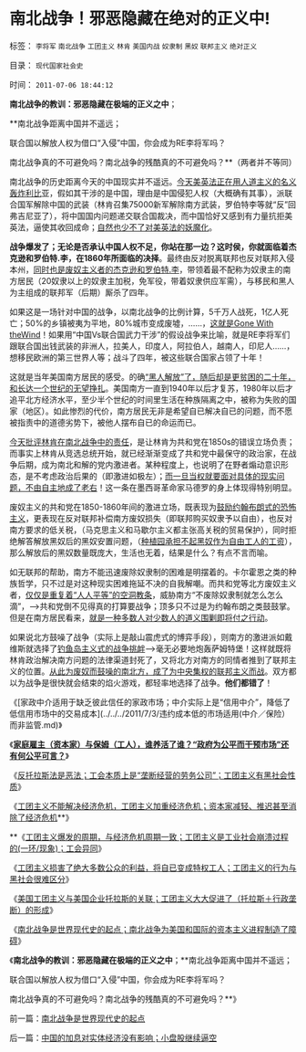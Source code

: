 # 南北战争！邪恶隐藏在绝对的正义中!

标签： `李将军` `南北战争` `工团主义` `林肯` `美国内战` `奴隶制` `黑奴` `联邦主义` `绝对正义` 

目录： `现代国家社会史`

时间： `2011-07-06 18:44:12`

**南北战争的教训：邪恶隐藏在极端的正义之中**；

**南北战争距离中国并不遥远；

联合国以解放人权为借口“入侵”中国，你会成为RE李将军吗？

南北战争真的不可避免吗？南北战争的残酷真的不可避免吗？**（两者并不等同）

南北战争的历史距离今天的中国现实并不遥远。[今天美英法正在用人道主义的名义轰炸利比](../../../2011/4/23/法治弥合社会；人治制造分裂.md)亚，假如其干涉的是中国，理由是中国侵犯人权（大概确有其事），派联合国军解除中国的武装（林肯召集75000新军解除南方武装，罗伯特李等就“反”回弗吉尼亚了），将中国国内问题递交联合国裁决，而中国恰好又感到有力量抗拒美英法，逼使其收回成命；[自然也少不了对美英法的妖魔化](../../../2011/1/19/“妖魔化美国”有全球“统一战线”.md)。

**战争爆发了；无论是否承认中国人权不足，你站在那一边？这时侯，你就面临着杰克逊和罗伯特.李，在1860年所面临的决择**。最终由反对脱离联邦也反对联邦入侵本州，[同时也是废奴主义者的杰克逊和罗伯特.李](../../../2011/3/21/非法无正义！众神与将军！.md)，带领着最不配称为奴隶主的南方居民（20奴隶以上的奴隶主加税，免军役，带着奴隶供应军需），与移民和黑人为主组成的联邦军（后期）厮杀了四年。

如果这是一场针对中国的战争，以南北战争的比例计算，5千万人战死，1亿人死亡；50%的乡镇被夷为平地，80%城市变成废墟，……，[这就是Gone With theWind](../../../2011/5/7/乱世佳人灰飞烟灭；批评林肯不是否定伟人.md)！如果用“中国Vs联合国武力干涉”的假设战争来比喻，就是RE李将军们跟联合国出钱武装的非洲人，拉美人，印度人，阿拉伯人，越南人，印尼人……，想移民欧洲的第三世界人等；战斗了四年，被这些联合国家占领了十年！

这就是当年美国南方居民的感受。的确[“黑人解放”了，随后却是更贫困的二十年，和长达一个世纪的无望挣扎](../../../2011/3/30/黑奴“被解放”中的悲剧.md)。美国南方一直到1940年以后才复苏，1980年以后才追平北方经济水平，至少半个世纪的时间里生活在种族隔离之中，被称为失败的国家（地区）。如此惨烈的代价，南方居民无非是希望自已解决自已的问题，而不愿被指责中的道德劣势下，被他人摆布自已的命运而已。

[今天批评林肯在南北战争中的责任](http://blog.sina.com.cn/u/5563a64d01000fdq)，是让林肯为共和党在1850s的错误立场负责；而事实上林肯从竞选总统开始，就已经渐渐变成了共和党中最保守的政治家，在战争后期，成为南北和解的党内激进者。某种程度上，也说明了在野者煽动意识形态，是不考虑政治后果的（即激进如极左）；[而一旦当权就要面对具体的现实问题，不由自主地成了老右](../../../2009/8/29/当权者不可能是太左.md)！这一条在墨西哥革命家马德罗的身上体现得特别明显。

废奴主义的共和党在1850-1860年间的激进立场，既表现为[鼓励约翰布朗式的恐怖主义](../../../2011/5/4/“自由”是个小姑娘.md)，更表现在反对联邦补偿南方废奴损失（即联邦购买奴隶予以自由），也反对南方要求的低关税，（马克思主义和马歇尔主义都主张高关税的贸易保护），同时拒绝解答解放黑奴后的黑奴安置问题，（[种植园承担不起黑奴作为自由工人的工资](../../../2011/5/23/为什么美国南方会形成黑奴植棉业？.md)），那么解放后的黑奴数量既庞大，生活也无着，结果是什么？有点不言而喻。

如无联邦的帮助，南方不能迅速废除奴隶制的困难是明摆着的。卡尔霍恩之类的种族哲学，只不过是对这种现实困难拖延不决的自我解嘲。而共和党等北方废奴主义者，[仅仅是重复着“人人平等”的空洞教条](../../../2011/6/10/汤姆叔叔竭斯底里的小屋和丛林.md)，威胁南方“不废除奴隶制就怎么怎么滴”，——>共和党倒不见得真的打算要战争；顶多只不过是为约翰布朗之类鼓鼓掌。但是在南方居民看来，[就是一种多数人对少数人的道义围剿即将付之行动](http://hi.baidu.com/darthchn/blog/item/58b04e0295a3e1e208fa93f8.html)。

如果说北方鼓噪了战争（实际上是敲山震虎式的博弈手段），则南方的激进派如戴维斯就选择了[钓鱼岛主义式的战争挑衅](http://darthvad123.wordpress.com/2011/04/05/%E9%92%93%E9%B1%BC%E5%B2%9B%E4%B8%BB%E4%B9%89/)——>毫无必要地炮轰萨姆特堡！这样就既将林肯政治解决南方问题的法律渠道封死了，又将北方对南方的同情者推到了联邦主义的位置。[从此为废奴而鼓噪的南北方，成了为中央集权的联邦主义而战](../../../2011/5/7/南北战争的原因不是奴隶制.md)。双方都以为战争是很快就会结束的焰火游戏，都轻率地选择了战争。**他们都错了**！

《[家政中介适用于缺乏彼此信任的家政市场；中介实际上是“信用中介”，降低了低信用市场中的交易成本](../../../2011/7/3/违约成本低的市场适用(中介／保险）而非监管.md)》

《[**家庭雇主（资本家）与保姆（工人），谁养活了谁？“政府为公平而干预市场”还有何公平可言？**](../../../2011/7/4/家政市场是是研究人权交换的活实例.md)》

《[反托拉斯法是恶法；工会本质上是“垄断经营的劳务公司”；工团主义有黑社会性质](../../../2011/7/4/反托拉斯法是恶法＝（工会托拉斯Vs企业托拉斯）.md)》

《[工团主义不能解决经济危机，工团主义加重经济危机；资本家减轻、推迟甚至消除了经济危机](../../../2011/7/5/民主是消费者的钞票买出来的；乳业实播《通往奴役之路》.md)**》

**《[工团主义爆发的周期，与经济危机周期一致；工团主义是工业社会崩溃过程的(一环/现象)；工会异同](../../../2011/7/5/工团主义是工业社会崩溃的环节及工会；.md)》

《[工团主义损害了绝大多数公众的利益，将自已变成特权工人；工团主义的行为与黑社会很难区分](../../../2011/7/5/工业时代残存的小农意识与黑社会很难区分.md)》

《[美国工团主义与美国企业托拉斯的关联；工团主义大大促进了（托拉斯＋行政垄断）的形成](../../../2011/7/6/美国工团主义造就垄断以后《反托拉斯法》.md)》

《[南北战争是世界现代史的起点；南北战争为美国和国际的资本主义进程制造了障碍](../../../2011/7/6/南北战争是世界现代史的起点.md)》

《**南北战争的教训：邪恶隐藏在极端的正义之中**；**南北战争距离中国并不遥远；

联合国以解放人权为借口“入侵”中国，你会成为RE李将军吗？

南北战争真的不可避免吗？南北战争的残酷真的不可避免吗？**》



前一篇：[南北战争是世界现代史的起点](../../../2011/7/6/南北战争是世界现代史的起点.md)

后一篇：[中国的加息对实体经济没有影响；小盘股继续逼空](../../../2011/7/7/中国的加息对实体经济没有影响；小盘股继续逼空.md)